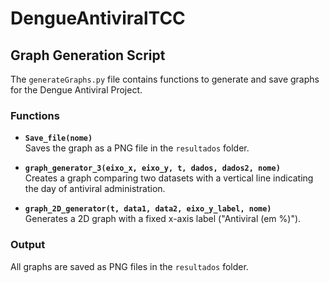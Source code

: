# DengueAntiviralTCC

## Graph Generation Script

The `generateGraphs.py` file contains functions to generate and save graphs for the Dengue Antiviral Project.

### Functions

- **`Save_file(nome)`**  
    Saves the graph as a PNG file in the `resultados` folder.

- **`graph_generator_3(eixo_x, eixo_y, t, dados, dados2, nome)`**  
    Creates a graph comparing two datasets with a vertical line indicating the day of antiviral administration.

- **`graph_2D_generator(t, data1, data2, eixo_y_label, nome)`**  
    Generates a 2D graph with a fixed x-axis label ("Antiviral (em %)").

### Output

All graphs are saved as PNG files in the `resultados` folder.